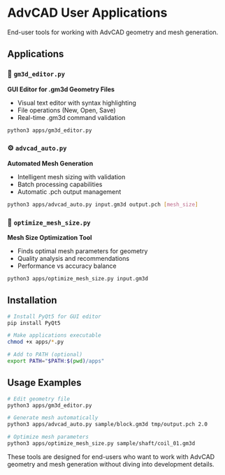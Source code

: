 # AdvCAD User Applications

End-user tools for working with AdvCAD geometry and mesh generation.

## Applications

### 🎨 `gm3d_editor.py`
**GUI Editor for .gm3d Geometry Files**
- Visual text editor with syntax highlighting
- File operations (New, Open, Save)
- Real-time .gm3d command validation

```bash
python3 apps/gm3d_editor.py
```

### ⚙️ `advcad_auto.py`
**Automated Mesh Generation**
- Intelligent mesh sizing with validation
- Batch processing capabilities
- Automatic .pch output management

```bash
python3 apps/advcad_auto.py input.gm3d output.pch [mesh_size]
```

### 🔧 `optimize_mesh_size.py`
**Mesh Size Optimization Tool**
- Finds optimal mesh parameters for geometry
- Quality analysis and recommendations
- Performance vs accuracy balance

```bash
python3 apps/optimize_mesh_size.py input.gm3d
```

## Installation

```bash
# Install PyQt5 for GUI editor
pip install PyQt5

# Make applications executable
chmod +x apps/*.py

# Add to PATH (optional)
export PATH="$PATH:$(pwd)/apps"
```

## Usage Examples

```bash
# Edit geometry file
python3 apps/gm3d_editor.py

# Generate mesh automatically
python3 apps/advcad_auto.py sample/block.gm3d tmp/output.pch 2.0

# Optimize mesh parameters
python3 apps/optimize_mesh_size.py sample/shaft/coil_01.gm3d
```

These tools are designed for end-users who want to work with AdvCAD geometry and mesh generation without diving into development details.